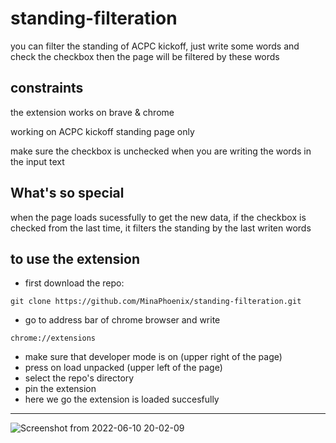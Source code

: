 # standing-filteration
you can filter the standing of ACPC kickoff, just write some words and check the checkbox then the page will be filtered by these words
## constraints
the extension works on brave & chrome

working on ACPC kickoff standing page only

make sure the checkbox is unchecked when you are writing the words in the input text
## What's so special
when the page loads sucessfully to get the new data, if the checkbox is checked from the last time, it filters the standing by the last writen words
## to use the extension
- first download the repo:
```
git clone https://github.com/MinaPhoenix/standing-filteration.git
```
- go to address bar of chrome browser and write
```
chrome://extensions
```
- make sure that developer mode is on (upper right of the page)
- press on load unpacked (upper left of the page)
- select the repo's directory
- pin the extension
- here we go the extension is loaded succesfully

---
![Screenshot from 2022-06-10 20-02-09](https://user-images.githubusercontent.com/71466151/173125020-ea1321ce-62c7-42cc-9e2d-4a0c55591d2b.png)
